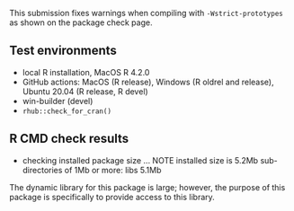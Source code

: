 
This submission fixes warnings when compiling with `-Wstrict-prototypes`
as shown on the package check page.

## Test environments

* local R installation, MacOS R 4.2.0
* GitHub actions: MacOS (R release), Windows (R oldrel and release), 
  Ubuntu 20.04 (R release, R devel)
* win-builder (devel)
* `rhub::check_for_cran()`

## R CMD check results

* checking installed package size ... NOTE
  installed size is  5.2Mb
  sub-directories of 1Mb or more:
    libs   5.1Mb

The dynamic library for this package is large; however, the purpose of this package
is specifically to provide access to this library.
